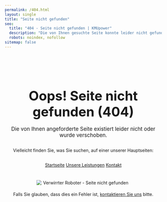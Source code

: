```yaml
---
permalink: /404.html
layout: single
title: "Seite nicht gefunden"
seo:
  title: "404 - Seite nicht gefunden | KMUpower"
  description: "Die von Ihnen gesuchte Seite konnte leider nicht gefunden werden. Zurück zur Startseite von KMUpower."
  robots: noindex, nofollow
sitemap: false
---
```


<div style="text-align: center; padding: 50px 20px;">
  <h1 style="font-size: 3em; margin-bottom: 20px;">Oops! Seite nicht gefunden (404)</h1>
  <p style="font-size: 1.2em; margin-bottom: 30px;">Die von Ihnen angeforderte Seite existiert leider nicht oder wurde verschoben.</p>
  <p style="margin-bottom: 30px;">Vielleicht finden Sie, was Sie suchen, auf einer unserer Hauptseiten:</p>
  <p>
    <a href="{{ site.baseurl }}/" class="btn btn--primary">Startseite</a>
    <a href="{{ site.baseurl }}/leistungen/" class="btn btn--info">Unsere Leistungen</a>
    <a href="{{ site.baseurl }}/kontakt/" class="btn btn--info">Kontakt</a>
  </p>
  <p style="margin-top: 40px;">
    <img src="{{ site.baseurl }}/assets/images/404-graphic.png" alt="Verwirrter Roboter - Seite nicht gefunden" style="max-width: 300px; margin: 0 auto; display: block;" loading="lazy">
  </p>
  <p style="margin-top: 20px;">Falls Sie glauben, dass dies ein Fehler ist, <a href="{{ site.baseurl }}/kontakt/">kontaktieren Sie uns</a> bitte.</p>
</div>
